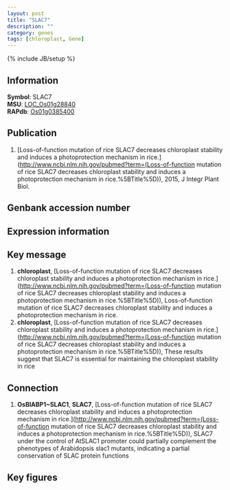 ```yaml
---
layout: post
title: "SLAC7"
description: ""
category: genes
tags: [chloroplast, Gene]
---
```

{% include JB/setup %}

## Information
__Symbol__: SLAC7  
__MSU__: [LOC_Os01g28840](http://rice.plantbiology.msu.edu/cgi-bin/ORF_infopage.cgi?orf=LOC_Os01g28840)  
__RAPdb__: [Os01g0385400](http://rapdb.dna.affrc.go.jp/viewer/gbrowse_details/irgsp1?name=Os01g0385400)  

## Publication
1. [Loss-of-function mutation of rice SLAC7 decreases chloroplast stability and induces a photoprotection mechanism in rice.](http://www.ncbi.nlm.nih.gov/pubmed?term=(Loss-of-function mutation of rice SLAC7 decreases chloroplast stability and induces a photoprotection mechanism in rice.%5BTitle%5D)), 2015, J Integr Plant Biol.

## Genbank accession number

## Expression information

## Key message
1. __chloroplast__, [Loss-of-function mutation of rice SLAC7 decreases chloroplast stability and induces a photoprotection mechanism in rice.](http://www.ncbi.nlm.nih.gov/pubmed?term=(Loss-of-function mutation of rice SLAC7 decreases chloroplast stability and induces a photoprotection mechanism in rice.%5BTitle%5D)), Loss-of-function mutation of rice SLAC7 decreases chloroplast stability and induces a photoprotection mechanism in rice.
2. __chloroplast__, [Loss-of-function mutation of rice SLAC7 decreases chloroplast stability and induces a photoprotection mechanism in rice.](http://www.ncbi.nlm.nih.gov/pubmed?term=(Loss-of-function mutation of rice SLAC7 decreases chloroplast stability and induces a photoprotection mechanism in rice.%5BTitle%5D)),  These results suggest that SLAC7 is essential for maintaining the chloroplast stability in rice

## Connection
1. __OsBIABP1~SLAC1__, __SLAC7__, [Loss-of-function mutation of rice SLAC7 decreases chloroplast stability and induces a photoprotection mechanism in rice.](http://www.ncbi.nlm.nih.gov/pubmed?term=(Loss-of-function mutation of rice SLAC7 decreases chloroplast stability and induces a photoprotection mechanism in rice.%5BTitle%5D)),  SLAC7 under the control of AtSLAC1 promoter could partially complement the phenotypes of Arabidopsis slac1 mutants, indicating a partial conservation of SLAC protein functions

## Key figures



